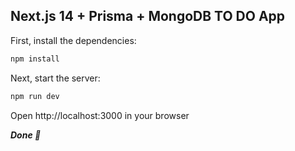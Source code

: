 ## Next.js 14 + Prisma + MongoDB TO DO App

First, install the dependencies:

```bash
npm install
```

Next, start the server:

```bash
npm run dev
```

Open http://localhost:3000 in your browser

_**Done 🎉**_
